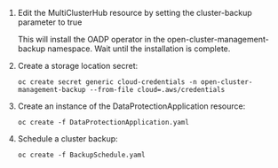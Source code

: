 1. Edit the MultiClusterHub resource by setting the cluster-backup parameter to true

   This will install the OADP operator in the open-cluster-management-backup namespace.
   Wait until the installation is complete.
   
1. Create a storage location secret:
   ```
   oc create secret generic cloud-credentials -n open-cluster-management-backup --from-file cloud=.aws/credentials
   ```
1. Create an instance of the DataProtectionApplication resource:
   ```
   oc create -f DataProtectionApplication.yaml
   ```
1. Schedule a cluster backup:
   ```
   oc create -f BackupSchedule.yaml
   ```
